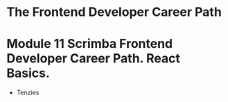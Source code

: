 # The Frontend Developer Career Path

# Module 11 Scrimba Frontend Developer Career Path. React Basics.

- Tenzies
